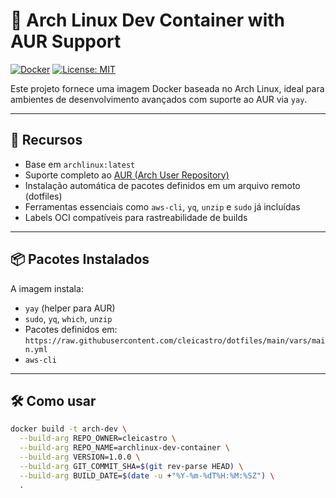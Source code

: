 # 🐧 Arch Linux Dev Container with AUR Support

[![Docker](https://img.shields.io/badge/built%20with-Docker-blue)](https://www.docker.com/)
[![License: MIT](https://img.shields.io/badge/License-MIT-yellow.svg)](LICENSE)

Este projeto fornece uma imagem Docker baseada no Arch Linux, ideal para ambientes de desenvolvimento avançados com suporte ao AUR via `yay`.

---

## 🚀 Recursos

- Base em `archlinux:latest`
- Suporte completo ao [AUR (Arch User Repository)](https://aur.archlinux.org/)
- Instalação automática de pacotes definidos em um arquivo remoto (dotfiles)
- Ferramentas essenciais como `aws-cli`, `yq`, `unzip` e `sudo` já incluídas
- Labels OCI compatíveis para rastreabilidade de builds

---

## 📦 Pacotes Instalados

A imagem instala:

- `yay` (helper para AUR)
- `sudo`, `yq`, `which`, `unzip`
- Pacotes definidos em:  
  `https://raw.githubusercontent.com/cleicastro/dotfiles/main/vars/main.yml`
- `aws-cli`

---

## 🛠️ Como usar

```bash
docker build -t arch-dev \
  --build-arg REPO_OWNER=cleicastro \
  --build-arg REPO_NAME=archlinux-dev-container \
  --build-arg VERSION=1.0.0 \
  --build-arg GIT_COMMIT_SHA=$(git rev-parse HEAD) \
  --build-arg BUILD_DATE=$(date -u +"%Y-%m-%dT%H:%M:%SZ") \
  .
